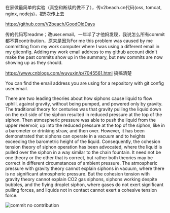 在家做最简单的实验（真空和断续的做不了），传v2beach.cn代码(oss, tomcat, nginx, nodejs)，把5次传上去

https://github.com/V2beach/GoodOldDays

传的代码写readme；改user.email，一年半了才他妈发现，我说怎么所有commit都不算contribution，原来是因为For me this problem was caused by me committing from my work computer where I was using a different email in my gitconfig. Adding my work email address to my github account didn't make the past commits show up in the summary, but new commits are now showing up as they should.

https://www.cnblogs.com/wuyuxin/p/7045561.html 搞搞清楚

You can find the email address you are using for a repository with git config user.email.

There are two leading theories about how siphons cause liquid to flow uphill, against gravity, without being pumped, and powered only by gravity. The traditional theory for centuries was that gravity pulling the liquid down on the exit side of the siphon resulted in reduced pressure at the top of the siphon. Then atmospheric pressure was able to push the liquid from the upper reservoir, up into the reduced pressure at the top of the siphon, like in a barometer or drinking straw, and then over. However, it has been demonstrated that siphons can operate in a vacuum and to heights exceeding the barometric height of the liquid. Consequently, the cohesion tension theory of siphon operation has been advocated, where the liquid is pulled over the siphon in a way similar to the chain fountain. It need not be one theory or the other that is correct, but rather both theories may be correct in different circumstances of ambient pressure. The atmospheric pressure with gravity theory cannot explain siphons in vacuum, where there is no significant atmospheric pressure. But the cohesion tension with gravity theory cannot explain CO2 gas siphons, siphons working despite bubbles, and the flying droplet siphon, where gases do not exert significant pulling forces, and liquids not in contact cannot exert a cohesive tension force.

![commit no contribution](<Screenshot 2024-09-20 at 01.28.12.png>)